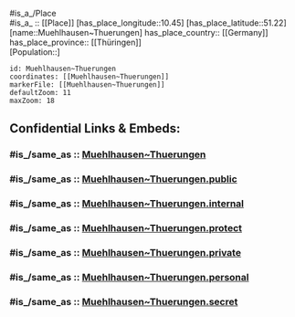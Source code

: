 ﻿---
confidential: public
isDeleted: false
location:
- 51.22
- 10.45
mapmarker: city
mapzoom:
- 7
- 12
SpocWebEntityId: 32656
tags:
- geo/City
type: City
---

#is_a_/Place  
#is_a_ :: [[Place]] 
[has_place_longitude::10.45] 
[has_place_latitude::51.22] 
[name::Muehlhausen~Thuerungen] 
has_place_country:: [[Germany]]  
has_place_province:: [[Thüringen]]  
[Population::] 



```leaflet
id: Muehlhausen~Thuerungen
coordinates: [[Muehlhausen~Thuerungen]] 
markerFile: [[Muehlhausen~Thuerungen]] 
defaultZoom: 11 
maxZoom: 18
```


## Confidential Links & Embeds: 

### #is_/same_as :: [Muehlhausen~Thuerungen](/_Standards/Earth/Continent/Europe/Europe~Central/Germany/Germany~East/Thüringen/counties~TH/Unstrut-Hainich-Kreis/cities~Unstrut-Hainich/Mühlhausen~Thüringen/City/Muehlhausen~Thuerungen.md) 

### #is_/same_as :: [Muehlhausen~Thuerungen.public](/_public/Earth/Continent/Europe/Europe~Central/Germany/Germany~East/Thüringen/counties~TH/Unstrut-Hainich-Kreis/cities~Unstrut-Hainich/Mühlhausen~Thüringen/City/Muehlhausen~Thuerungen.public.md) 

### #is_/same_as :: [Muehlhausen~Thuerungen.internal](/_internal/Earth/Continent/Europe/Europe~Central/Germany/Germany~East/Thüringen/counties~TH/Unstrut-Hainich-Kreis/cities~Unstrut-Hainich/Mühlhausen~Thüringen/City/Muehlhausen~Thuerungen.internal.md) 

### #is_/same_as :: [Muehlhausen~Thuerungen.protect](/_protect/Earth/Continent/Europe/Europe~Central/Germany/Germany~East/Thüringen/counties~TH/Unstrut-Hainich-Kreis/cities~Unstrut-Hainich/Mühlhausen~Thüringen/City/Muehlhausen~Thuerungen.protect.md) 

### #is_/same_as :: [Muehlhausen~Thuerungen.private](/_private/Earth/Continent/Europe/Europe~Central/Germany/Germany~East/Thüringen/counties~TH/Unstrut-Hainich-Kreis/cities~Unstrut-Hainich/Mühlhausen~Thüringen/City/Muehlhausen~Thuerungen.private.md) 

### #is_/same_as :: [Muehlhausen~Thuerungen.personal](/_personal/Earth/Continent/Europe/Europe~Central/Germany/Germany~East/Thüringen/counties~TH/Unstrut-Hainich-Kreis/cities~Unstrut-Hainich/Mühlhausen~Thüringen/City/Muehlhausen~Thuerungen.personal.md) 

### #is_/same_as :: [Muehlhausen~Thuerungen.secret](/_secret/Earth/Continent/Europe/Europe~Central/Germany/Germany~East/Thüringen/counties~TH/Unstrut-Hainich-Kreis/cities~Unstrut-Hainich/Mühlhausen~Thüringen/City/Muehlhausen~Thuerungen.secret.md)

